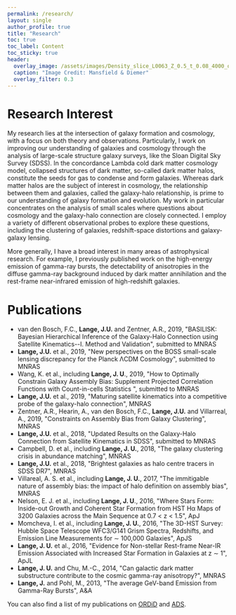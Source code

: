 ```yaml
---
permalink: /research/
layout: single
author_profile: true
title: "Research"
toc: true
toc_label: Content
toc_sticky: true
header:
  overlay_image: /assets/images/Density_slice_L0063_Z_0.5_t_0.08_4000_ocean.png
  caption: "Image Credit: Mansfield & Diemer"
  overlay_filter: 0.3
---
```


# Research Interest

My research lies at the intersection of galaxy formation and cosmology, with a focus on both theory and observations. Particularly, I work on improving our understanding of galaxies and cosmology through the analysis of large-scale structure galaxy surveys, like the Sloan Digital Sky Survey (SDSS). In the concordance Lambda cold dark matter cosmology model, collapsed structures of dark matter, so-called dark matter halos, constitute the seeds for gas to condense and form galaxies. Whereas dark matter halos are the subject of interest in cosmology, the relationship between them and galaxies, called the galaxy-halo relationship, is prime to our understanding of galaxy formation and evolution. My work in particular concentrates on the analysis of small scales where questions about cosmology and the galaxy-halo connection are closely connected. I employ a variety of different observational probes to explore these questions, including the clustering of galaxies, redshift-space distortions and galaxy-galaxy lensing.

More generally, I have a broad interest in many areas of astrophysical research. For example, I previously published work on the high-energy emission of gamma-ray bursts, the detectability of anisotropies in the diffuse gamma-ray background induced by dark matter annihilation and the rest-frame near-infrared emission of high-redshift galaxies.

# Publications

* van den Bosch, F.C., __Lange, J.U.__ and Zentner, A.R., 2019, "BASILISK: Bayesian Hierarchical Inference of the Galaxy-Halo Connection using Satellite Kinematics--I. Method and Validation", submitted to MNRAS
* __Lange, J.U.__  et al., 2019, "New perspectives on the BOSS small-scale lensing discrepancy for the Planck ΛCDM Cosmology", submitted to MNRAS
* Wang, K. et al., including __Lange, J. U__., 2019, "How to Optimally Constrain Galaxy Assembly Bias: Supplement Projected Correlation Functions with Count-in-cells Statistics ", submitted to MNRAS
* __Lange, J.U.__  et al., 2019, "Maturing satellite kinematics into a competitive probe of the galaxy-halo connection", MNRAS
* Zentner, A.R., Hearin, A., van den Bosch, F.C., __Lange, J.U.__ and Villarreal, A., 2019, "Constraints on Assembly Bias from Galaxy Clustering", MNRAS
* __Lange, J.U.__  et al., 2018, "Updated Results on the Galaxy-Halo Connection from Satellite Kinematics in SDSS", submitted to MNRAS
* Campbell, D. et al., including __Lange, J. U.__, 2018, "The galaxy clustering crisis in abundance matching", MNRAS
* __Lange, J.U.__  et al., 2018, "Brightest galaxies as halo centre tracers in SDSS DR7", MNRAS
* Villareal, A. S. et al., including __Lange, J. U.__, 2017, "The immitigable nature of assembly bias: the impact of halo definition on assembly bias", MNRAS
* Nelson, E. J. et al., including __Lange, J. U__., 2016, "Where Stars Form: Inside-out Growth and Coherent Star Formation from HST Hα Maps of 3200 Galaxies across the Main Sequence at 0.7 &lt; z &lt; 1.5", ApJ
* Momcheva, I. et al., including __Lange, J. U.__, 2016, "The 3D-HST Survey: Hubble Space Telescope WFC3/G141 Grism Spectra, Redshifts, and Emission Line Measurements for ∼ 100,000 Galaxies", ApJS
* __Lange, J. U.__ et al., 2016, "Evidence for Non-stellar Rest-frame Near-IR Emission Associated with Increased Star Formation in Galaxies at z ∼ 1", ApJL
* __Lange, J. U.__ and Chu, M.-C., 2014, "Can galactic dark matter substructure contribute to the cosmic gamma-ray anisotropy?", MNRAS
* __Lange, J.__ and Pohl, M., 2013, "The average GeV-band Emission from Gamma-Ray Bursts", A&A

You can also find a list of my publications on  [ORDiD](http://orcid.org/0000-0002-2450-1366) and [ADS](https://ui.adsabs.harvard.edu/#/public-libraries/NYc37mmySA2HdUg5pOzlrA).
